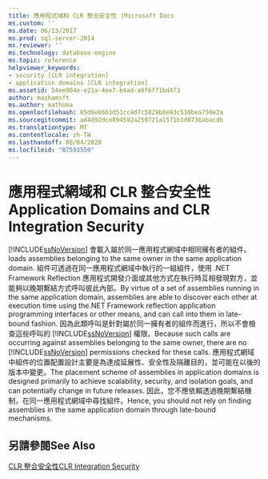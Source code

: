 ```yaml
---
title: 應用程式域和 CLR 整合安全性 |Microsoft Docs
ms.custom: ''
ms.date: 06/13/2017
ms.prod: sql-server-2014
ms.reviewer: ''
ms.technology: database-engine
ms.topic: reference
helpviewer_keywords:
- security [CLR integration]
- application domains [CLR integration]
ms.assetid: 54ee904e-e21a-4ee7-b4ad-a6f6f71bd473
author: mashamsft
ms.author: mathoma
ms.openlocfilehash: 85d6e66b1d51cc9d7c5829b8e83c510bea750e2a
ms.sourcegitcommit: ad4d92dce894592a259721a1571b1d8736abacdb
ms.translationtype: MT
ms.contentlocale: zh-TW
ms.lasthandoff: 08/04/2020
ms.locfileid: "87593550"
---
```

# <a name="application-domains-and-clr-integration-security"></a><span data-ttu-id="e02f3-102">應用程式網域和 CLR 整合安全性</span><span class="sxs-lookup"><span data-stu-id="e02f3-102">Application Domains and CLR Integration Security</span></span>
  [!INCLUDE[ssNoVersion](../../includes/ssnoversion-md.md)] <span data-ttu-id="e02f3-103">會載入屬於同一應用程式網域中相同擁有者的組件。</span><span class="sxs-lookup"><span data-stu-id="e02f3-103">loads assemblies belonging to the same owner in the same application domain.</span></span> <span data-ttu-id="e02f3-104">組件可透過在同一應用程式網域中執行的一組組件，使用 .NET Framework Reflection 應用程式開發介面或其他方式在執行時互相發現對方，並能夠以晚期繫結方式呼叫彼此內部。</span><span class="sxs-lookup"><span data-stu-id="e02f3-104">By virtue of a set of assemblies running in the same application domain, assemblies are able to discover each other at execution time using the.NET Framework reflection application programming interfaces or other means, and can call into them in late-bound fashion.</span></span> <span data-ttu-id="e02f3-105">因為此類呼叫是針對屬於同一擁有者的組件而進行，所以不會檢查這些呼叫的 [!INCLUDE[ssNoVersion](../../includes/ssnoversion-md.md)] 權限。</span><span class="sxs-lookup"><span data-stu-id="e02f3-105">Because such calls are occurring against assemblies belonging to the same owner, there are no [!INCLUDE[ssNoVersion](../../includes/ssnoversion-md.md)] permissions checked for these calls.</span></span> <span data-ttu-id="e02f3-106">應用程式網域中組件的位置配置設計主要是為達成延展性、安全性及隔離目的，並可能在以後的版本中變更。</span><span class="sxs-lookup"><span data-stu-id="e02f3-106">The placement scheme of assemblies in application domains is designed primarily to achieve scalability, security, and isolation goals, and can potentially change in future releases.</span></span> <span data-ttu-id="e02f3-107">因此，您不應依賴透過晚期繫結機制，在同一應用程式網域中尋找組件。</span><span class="sxs-lookup"><span data-stu-id="e02f3-107">Hence, you should not rely on finding assemblies in the same application domain through late-bound mechanisms.</span></span>  
  
## <a name="see-also"></a><span data-ttu-id="e02f3-108">另請參閱</span><span class="sxs-lookup"><span data-stu-id="e02f3-108">See Also</span></span>  
 [<span data-ttu-id="e02f3-109">CLR 整合安全性</span><span class="sxs-lookup"><span data-stu-id="e02f3-109">CLR Integration Security</span></span>](../../relational-databases/clr-integration/security/clr-integration-security.md)  
  
  
